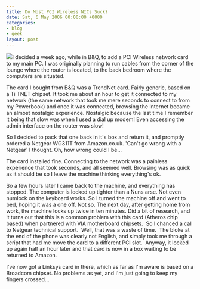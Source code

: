 ```yaml
---
title: Do Most PCI Wireless NICs Suck?
date: Sat, 6 May 2006 00:00:00 +0000
categories:
- blog
- geek
layout: post
---
```


<img class="left" src="/images/wifi.png" />I decided a week ago, while in B&Q, to add a PCI Wireless network card to my main PC.  I was originally planning to run cables from the corner of the lounge where the router is located, to the back bedroom where the computers are situated.

<!-- more --> The card I bought from B&Q was a TrendNet card.  Fairly generic, based on a Ti TNET chipset.  It took me about an hour to get it connected to my network (the same network that took me mere seconds to connect to from my Powerbook) and once it was connected, browsing the Internet became an almost nostalgic experience.  Nostalgic because the last time I remember it being that slow was when I used a dial up modem!  Even accessing the admin interface on the router was slow!

So I decided to pack that one back in it's box and return it, and promptly ordered a Netgear WG311T from Amazon.co.uk.  'Can't go wrong with a Netgear' I thought.  Oh, how wrong could I be...

The card installed fine.  Connecting to the network was a painless experience that took seconds, and all seemed well.  Browsing was as quick as it should be so I leave the machine thinking everything's ok.

So a few hours later I came back to the machine, and everything has stopped.  The computer is locked up tighter than a Nuns arse.   Not even numlock on the keyboard works.  So I turned the machine off and went to bed, hoping it was a one off.  Not so.  The next day, after getting home from work, the machine locks up twice in ten minutes. Did a bit of research, and it turns out that this is a common problem with this card (Atheros chip based) when partnered with VIA motherboard chipsets.  So I chanced a call to Netgear technical support.  Well, that was a waste of time.  The bloke at the end of the phone was clearly not English, and simply took me through a script that had me move the card to a different PCI slot.  Anyway, it locked up again half an hour later and that card is now in a box waiting to be returned to Amazon.

I've now got a Linksys card in there, which as far as I'm aware is based on a Broadcom chipset.  No problems as yet, and I'm just going to keep my fingers crossed...



